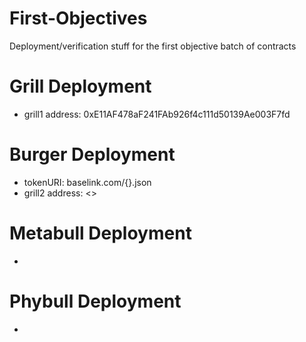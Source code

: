 # First-Objectives
Deployment/verification stuff for the first objective batch of contracts


# Grill Deployment
- grill1 address: 0xE11AF478aF241FAb926f4c111d50139Ae003F7fd

# Burger Deployment
- tokenURI: baselink.com/{}.json
- grill2 address: <>

# Metabull Deployment
-

# Phybull Deployment
-

